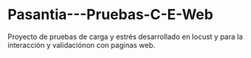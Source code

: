 # Pasantia---Pruebas-C-E-Web
Proyecto de pruebas de carga y estrés desarrollado en locust y para la interacción y validaciónon con paginas web.
